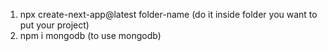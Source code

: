 1. npx create-next-app@latest folder-name (do it inside folder you want to put your project)
2. npm i mongodb (to use mongodb)